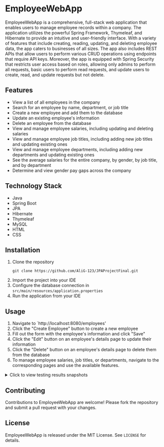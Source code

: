 # EmployeeWebApp

EmployeeWebApp is a comprehensive, full-stack web application that enables users to manage employee records within a company. The application utilizes the powerful Spring Framework, Thymeleaf, and Hibernate to provide an intuitive and user-friendly interface. With a variety of features that include creating, reading, updating, and deleting employee data, the app caters to businesses of all sizes. The app also includes REST APIs that allow users to perform various CRUD operations using endpoints that require API keys. Moreover, the app is equipped with Spring Security that restricts user access based on roles, allowing only admins to perform all requests, basic users to perform read requests, and update users to create, read, and update requests but not delete.

## Features

- View a list of all employees in the company
- Search for an employee by name, department, or job title
- Create a new employee and add them to the database
- Update an existing employee's information
- Delete an employee from the database
- View and manage employee salaries, including updating and deleting salaries
- View and manage employee job titles, including adding new job titles and updating existing ones
- View and manage employee departments, including adding new departments and updating existing ones
- See the average salaries for the entire company, by gender, by job title, and by department
- Determine and view gender pay gaps across the company

## Technology Stack
- Java
- Spring Boot
- JPA
- Hibernate
- Thymeleaf
- MySQL
- HTML
- CSS

## Installation

1. Clone the repository
    ```
    git clone https://github.com/AliG-123/JPAProjectFinal.git
    ```
2. Import the project into your IDE
3. Configure the database connection in `src/main/resources/application.properties`
4. Run the application from your IDE 

## Usage

1. Navigate to `http://localhost:8080/employees'
2. Click the "Create Employee" button to create a new employee
3. Fill out the form with the employee's information and click "Save"
4. Click the "Edit" button on an employee's details page to update their information
5. Click the "Delete" button on an employee's details page to delete them from the database
6. To manage employee salaries, job titles, or departments, navigate to the corresponding pages and use the available features.

<details>
<summary>Click to view testing results snapshots</summary>

- GenderService Test
![image](https://user-images.githubusercontent.com/117417937/222679893-2ca0f09d-bf3e-4c7f-9af9-cf84fdb7d598.png)

- JPA Project Application Tests
![image](https://user-images.githubusercontent.com/117417937/222782226-04b1c474-903c-40c3-81ae-7f1d4588148f.png)

- EmployeeService Test
![7f0a1e33-3263-4e96-a33a-39730a9a219c](https://user-images.githubusercontent.com/117417937/222685063-768c6e93-5438-4215-9c07-8de8e6a6cd98.jpg)

- SalaryService Tests
![image](https://user-images.githubusercontent.com/117417937/222699712-3536714e-1843-4205-9213-5905b3a158ef.png)

- Staff Service Tests
![97ce0628-510a-4aba-84e5-db9a1133cd42](https://user-images.githubusercontent.com/117417937/222716642-ba6498ec-0993-4d41-b5f7-d97b33aafbe7.jpg)

</details>

## Contributing

Contributions to EmployeeWebApp are welcome! Please fork the repository and submit a pull request with your changes.

## License

EmployeeWebApp is released under the MIT License. See `LICENSE` for details.




